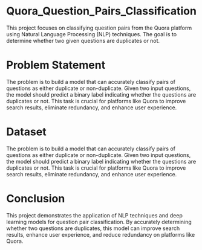 # Quora_Question_Pairs_Classification
This project focuses on classifying question pairs from the Quora platform using Natural Language Processing (NLP) techniques. The goal is to determine whether two given questions are duplicates or not.

# Problem Statement
The problem is to build a model that can accurately classify pairs of questions as either duplicate or non-duplicate. Given two input questions, the model should predict a binary label indicating whether the questions are duplicates or not. This task is crucial for platforms like Quora to improve search results, eliminate redundancy, and enhance user experience.

# Dataset
The problem is to build a model that can accurately classify pairs of questions as either duplicate or non-duplicate. Given two input questions, the model should predict a binary label indicating whether the questions are duplicates or not. This task is crucial for platforms like Quora to improve search results, eliminate redundancy, and enhance user experience.

# Conclusion
This project demonstrates the application of NLP techniques and deep learning models for question pair classification. By accurately determining whether two questions are duplicates, this model can improve search results, enhance user experience, and reduce redundancy on platforms like Quora.
